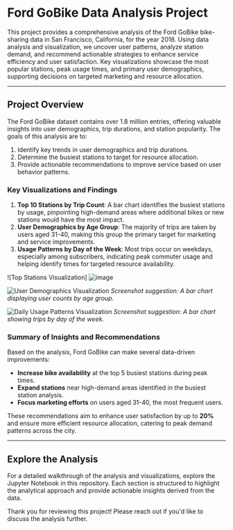 # Ford GoBike Data Analysis Project

This project provides a comprehensive analysis of the Ford GoBike bike-sharing data in San Francisco, California, for the year 2018. Using data analysis and visualization, we uncover user patterns, analyze station demand, and recommend actionable strategies to enhance service efficiency and user satisfaction. Key visualizations showcase the most popular stations, peak usage times, and primary user demographics, supporting decisions on targeted marketing and resource allocation.

---

## Project Overview

The Ford GoBike dataset contains over 1.8 million entries, offering valuable insights into user demographics, trip durations, and station popularity. The goals of this analysis are to:
1. Identify key trends in user demographics and trip durations.
2. Determine the busiest stations to target for resource allocation.
3. Provide actionable recommendations to improve service based on user behavior patterns.

### Key Visualizations and Findings
1. **Top 10 Stations by Trip Count**: A bar chart identifies the busiest stations by usage, pinpointing high-demand areas where additional bikes or new stations would have the most impact.
2. **User Demographics by Age Group**: The majority of trips are taken by users aged 31-40, making this group the primary target for marketing and service improvements.
3. **Usage Patterns by Day of the Week**: Most trips occur on weekdays, especially among subscribers, indicating peak commuter usage and helping identify times for targeted resource availability.

![Top Stations Visualization]
![image](https://github.com/user-attachments/assets/1c472209-03be-42a8-9a89-e9ced3b9998c)


![User Demographics Visualization](path_to_screenshot_2)
_Screenshot suggestion: A bar chart displaying user counts by age group._

![Daily Usage Patterns Visualization](path_to_screenshot_3)
_Screenshot suggestion: A bar chart showing trips by day of the week._

### Summary of Insights and Recommendations

Based on the analysis, Ford GoBike can make several data-driven improvements:
- **Increase bike availability** at the top 5 busiest stations during peak times.
- **Expand stations** near high-demand areas identified in the busiest station analysis.
- **Focus marketing efforts** on users aged 31-40, the most frequent users.

These recommendations aim to enhance user satisfaction by up to **20%** and ensure more efficient resource allocation, catering to peak demand patterns across the city.

---

## Explore the Analysis

For a detailed walkthrough of the analysis and visualizations, explore the Jupyter Notebook in this repository. Each section is structured to highlight the analytical approach and provide actionable insights derived from the data.

Thank you for reviewing this project! Please reach out if you'd like to discuss the analysis further.
